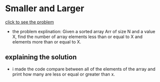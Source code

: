 #  Smaller and Larger





[click to see the problem](https://practice.geeksforgeeks.org/problems/smaller-and-larger4005/1?page=2&difficulty[]=-2&sortBy=submissions)



 - the problem explination:
    Given a sorted array Arr of size N and a value X, find the number of array elements less than or equal to X and elements more than or equal to X. 








## explaining the solution

- i made the code compare between all of the elements of the array and print how many are less or equal or greater than x.